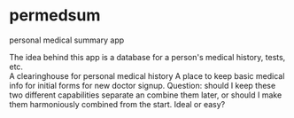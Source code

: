 # permedsum
personal medical summary app

The idea behind this app is a database for a person's medical history, tests, etc.  
A clearinghouse for personal medical history
A place to keep basic medical info for initial forms for new doctor signup.
Question: should I keep these two different capabilities separate an combine them later, or
should I make them harmoniously combined from the start.
Ideal or easy?